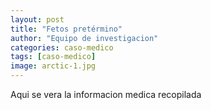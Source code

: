 ```yaml
---
layout: post
title: "Fetos pretérmino"
author: "Equipo de investigacion"
categories: caso-medico
tags: [caso-medico]
image: arctic-1.jpg
---
```


Aqui se vera la informacion medica recopilada
